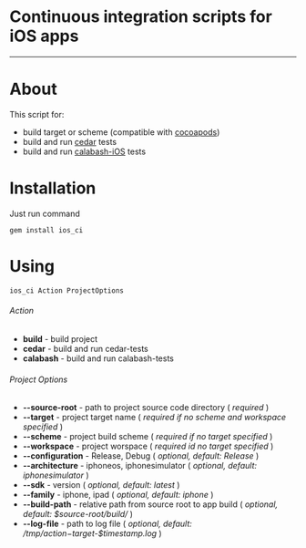 Continuous integration scripts for iOS apps
============
---
# About
This script for:

* build target or scheme (compatible with [cocoapods](https://github.com/CocoaPods/CocoaPods))
* build and run [cedar](https://github.com/pivotal/cedar) tests
* build and run [calabash-iOS](https://github.com/calabash/calabash-ios) tests

# Installation
Just run command

`gem install ios_ci`

# Using

`ios_ci Action ProjectOptions`

###### Action

*  **build** - build project
*  **cedar** - build and run cedar-tests
*  **calabash** - build and run calabash-tests

###### Project Options

*  **--source-root** - path to project source code directory ( _required_ )
*  **--target** - project target name ( _required if no scheme and workspace specified_ )
*  **--scheme** - project build scheme ( _required if no target specified_ )
*  **--workspace** - project worspace ( _required id no target specified_ )
*  **--configuration** - Release, Debug ( _optional, default: Release_ )
*  **--architecture** - iphoneos, iphonesimulator ( _optional, default: iphonesimulator_ )
*  **--sdk** - version ( _optional, default: latest_ )
*  **--family** - iphone, ipad ( _optional, default: iphone_ )
*  **--build-path** - relative path from source root to app build ( _optional, default: $source-root/build/_ )
*  **--log-file** - path to log file ( _optional, default: /tmp/$action-$target-$timestamp.log_ )
